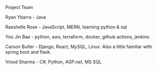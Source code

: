 Project Team

Ryan Ybarra - Java 

Raeshelle Rose - JavaScript, MERN, learning python & sql

Yoo Jin Bae - python, aws, terraform, docker, github actions, jenkins

Carson Butler - Django, React, MySQL, Linux. Also a little familiar with spring boot and flask.


Vinod Sharma - C#, Python, ASP.net, MS SQL
